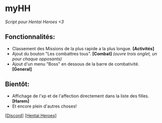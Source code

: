 # myHH
*Script pour Hentai Heroes <3*
## Fonctionnalités:
* Classement des Missions de la plus rapide a la plus longue. **[Activités]**
* Ajout du bouton "Les combattres tous". **[Combat]** *(ouvre trois onglet, un pour chaque opposants)*
* Ajout d'un menu "Boss" en dessous de la barre de combativité. **[General]**
## Bientôt:
* Affichage de l'xp et de l'affection directement dans la liste des filles. **[Harem]**
* Et encore plein d'autres choses!

[[Discord](https://discord.gg/fcgPCvc)] [[Hentai Heroes](https://www.hentaiheroes.com/)]

